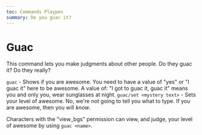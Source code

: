 ```yaml
---
toc: Commands Playpen
summary: Do you guac it?
---
```

# Guac
This command lets you make judgments about other people. Do they guac it? Do they really?

`guac` - Shows if you are awesome. You need to have a value of "yes" or "I guac it" here to be awesome. A value of: "I got to guac it, guac it" means you and only you, wear sunglasses at night.
`guac/set <mystery text>` - Sets your level of awesome. No, we're not going to tell you what to type. If you are awesome, then you will _know_.

Characters with the "view_bgs" permission can view, and judge, your level of awesome by using `guac <name>`.